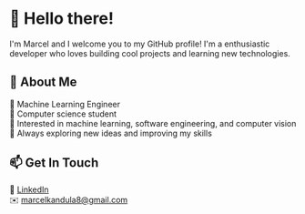 # 👋 Hello there!

I'm Marcel and I welcome you to my GitHub profile! I'm a enthusiastic developer who loves building cool projects and learning new technologies.  

## 🚀 About Me  
🔹 Machine Learning Engineer   
🔹 Computer science student  
🔹 Interested in machine learning, software engineering, and computer vision  
🔹 Always exploring new ideas and improving my skills  

## 📫 Get In Touch
🔗 [LinkedIn](https://www.linkedin.com/in/marcel-kańduła-600269244/)  
✉️ marcelkandula8@gmail.com

